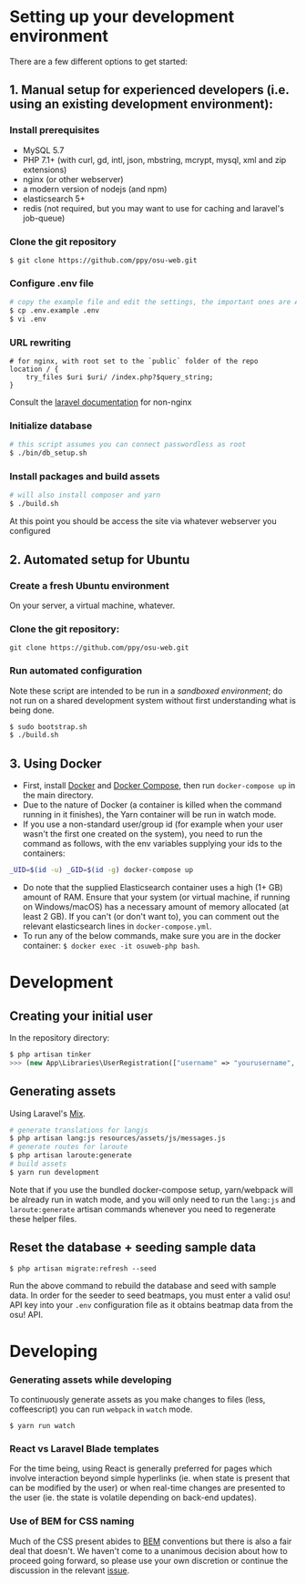# Setting up your development environment

There are a few different options to get started:

## 1. Manual setup for experienced developers (i.e. using an existing development environment):
### Install prerequisites
- MySQL 5.7
- PHP 7.1+ (with curl, gd, intl, json, mbstring, mcrypt, mysql, xml and zip extensions)
- nginx (or other webserver)
- a modern version of nodejs (and npm)
- elasticsearch 5+
- redis (not required, but you may want to use for caching and laravel's job-queue)

### Clone the git repository
    $ git clone https://github.com/ppy/osu-web.git

### Configure .env file
```bash
# copy the example file and edit the settings, the important ones are APP_* and DB_*
$ cp .env.example .env
$ vi .env
```

### URL rewriting
```nginx
# for nginx, with root set to the `public` folder of the repo
location / {
    try_files $uri $uri/ /index.php?$query_string;
}
```

Consult the [laravel documentation](https://laravel.com/docs/5.5/installation#web-server-configuration) for non-nginx

### Initialize database
```bash
# this script assumes you can connect passwordless as root
$ ./bin/db_setup.sh
```

### Install packages and build assets
```bash
# will also install composer and yarn
$ ./build.sh
```

At this point you should be access the site via whatever webserver you configured

## 2. Automated setup for Ubuntu

### Create a fresh Ubuntu environment
On your server, a virtual machine, whatever.

### Clone the git repository:
    git clone https://github.com/ppy/osu-web.git


### Run automated configuration
Note these script are intended to be run in a *sandboxed environment*; do not run on a shared development system without first understanding what is being done.
```bash
$ sudo bootstrap.sh
$ ./build.sh
```

<!-- You can then run the standalone php server from inside the `public` folder:
```
php -S 127.0.0.1:8080
``` -->

## 3. Using Docker

- First, install [Docker](https://www.docker.com/community-edition) and [Docker Compose](https://docs.docker.com/compose/install/), then run `docker-compose up` in the main directory.
- Due to the nature of Docker (a container is killed when the command running in it finishes), the Yarn container will be run in watch mode.
- If you use a non-standard user/group id (for example when your user wasn't the first one created on the system), you need to run the command as follows, with the env variables supplying your ids to the containers:
```bash
_UID=$(id -u) _GID=$(id -g) docker-compose up
```
- Do note that the supplied Elasticsearch container uses a high (1+ GB) amount of RAM. Ensure that your system (or virtual machine, if running on Windows/macOS) has a necessary amount of memory allocated (at least 2 GB). If you can't (or don't want to), you can comment out the relevant elasticsearch lines in `docker-compose.yml`.
- To run any of the below commands, make sure you are in the docker container: `$ docker exec -it osuweb-php bash`.

# Development

## Creating your initial user
In the repository directory:
```php
$ php artisan tinker
>>> (new App\Libraries\UserRegistration(["username" => "yourusername", "user_email" => "your@email.com", "password" => "yourpassword"]))->save();
```

## Generating assets

Using Laravel's [Mix](https://laravel.com/docs/5.5/mix).
```bash
# generate translations for langjs
$ php artisan lang:js resources/assets/js/messages.js
# generate routes for laroute
$ php artisan laroute:generate
# build assets
$ yarn run development
```

Note that if you use the bundled docker-compose setup, yarn/webpack will be already run in watch mode, and you will only need to run the `lang:js` and `laroute:generate` artisan commands whenever you need to regenerate these helper files.

## Reset the database + seeding sample data

    $ php artisan migrate:refresh --seed

Run the above command to rebuild the database and seed with sample data. In order for the seeder to seed beatmaps, you must enter a valid osu! API key into your `.env` configuration file as it obtains beatmap data from the osu! API.

# Developing

### Generating assets while developing

To continuously generate assets as you make changes to files (less, coffeescript) you can run `webpack` in `watch` mode.

    $ yarn run watch

### React vs Laravel Blade templates

For the time being, using React is generally preferred for pages which involve interaction beyond simple hyperlinks (ie. when state is present that can be modified by the user) or when real-time changes are presented to the user (ie. the state is volatile depending on back-end updates).

### Use of BEM for CSS naming

Much of the CSS present abides to [BEM](http://getbem.com/) conventions but there is also a fair deal that doesn't. We haven't come to a unanimous decision about how to proceed going forward, so please use your own discretion or continue the discussion in the relevant [issue](https://github.com/ppy/osu-web/issues/53).
